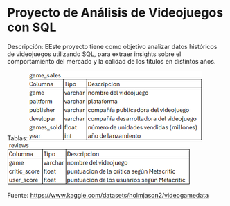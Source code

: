 # Proyecto de Análisis de Videojuegos con SQL

Descripción: EEste proyecto tiene como objetivo analizar datos históricos de videojuegos utilizando SQL, para extraer insights sobre el comportamiento del mercado y la calidad de los títulos en distintos años.

Tablas:
![alt text](image.png)  ![alt text](image-1.png)

Fuente: https://www.kaggle.com/datasets/holmjason2/videogamedata